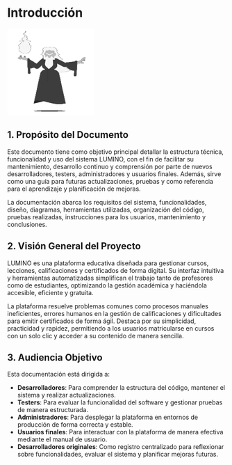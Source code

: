 # Introducción

<img src="images/wizard.gif" alt="Descripción del GIF" width="200" height="200" />

## 1. Propósito del Documento

Este documento tiene como objetivo principal detallar la estructura técnica, funcionalidad y uso del sistema LUMINO, con el fin de facilitar su mantenimiento, desarrollo continuo y comprensión por parte de nuevos desarrolladores, testers, administradores y usuarios finales. Además, sirve como una guía para futuras actualizaciones, pruebas y como referencia para el aprendizaje y planificación de mejoras.

La documentación abarca los requisitos del sistema, funcionalidades, diseño, diagramas, herramientas utilizadas, organización del código, pruebas realizadas, instrucciones para los usuarios, mantenimiento y conclusiones.

## 2. Visión General del Proyecto

LUMINO es una plataforma educativa diseñada para gestionar cursos, lecciones, calificaciones y certificados de forma digital. Su interfaz intuitiva y herramientas automatizadas simplifican el trabajo tanto de profesores como de estudiantes, optimizando la gestión académica y haciéndola accesible, eficiente y gratuita.

La plataforma resuelve problemas comunes como procesos manuales ineficientes, errores humanos en la gestión de calificaciones y dificultades para emitir certificados de forma ágil. Destaca por su simplicidad, practicidad y rapidez, permitiendo a los usuarios matricularse en cursos con un solo clic y acceder a su contenido de manera sencilla.

## 3. Audiencia Objetivo

Esta documentación está dirigida a:

- **Desarrolladores**: Para comprender la estructura del código, mantener el sistema y realizar actualizaciones.
- **Testers**: Para evaluar la funcionalidad del software y gestionar pruebas de manera estructurada.
- **Administradores**: Para desplegar la plataforma en entornos de producción de forma correcta y estable.
- **Usuarios finales**: Para interactuar con la plataforma de manera efectiva mediante el manual de usuario.
- **Desarrolladores originales**: Como registro centralizado para reflexionar sobre funcionalidades, evaluar el sistema y planificar mejoras futuras.
